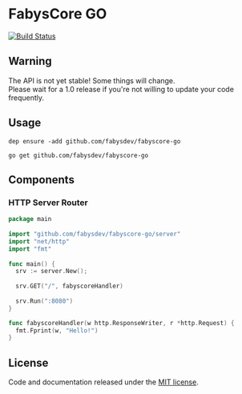 # FabysCore GO

[![Build Status](https://travis-ci.org/fabysdev/fabyscore-go.svg?branch=master)](https://travis-ci.org/fabysdev/fabyscore-go)

## Warning

The API is not yet stable! Some things will change.  
Please wait for a 1.0 release if you're not willing to update your code frequently.


## Usage

```
dep ensure -add github.com/fabysdev/fabyscore-go

go get github.com/fabysdev/fabyscore-go
```

## Components

### HTTP Server Router

```go
package main
  
import "github.com/fabysdev/fabyscore-go/server"
import "net/http"
import "fmt"
  
func main() {
  srv := server.New();
      
  srv.GET("/", fabyscoreHandler)
  
  srv.Run(":8080")
}

func fabyscoreHandler(w http.ResponseWriter, r *http.Request) {
  fmt.Fprint(w, "Hello!")
}
```


## License
Code and documentation released under the [MIT license](https://github.com/fabysdev/fabyscore-go/blob/master/LICENSE).
